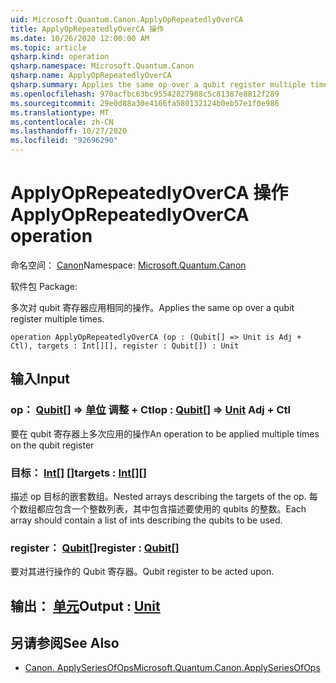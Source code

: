 ```yaml
---
uid: Microsoft.Quantum.Canon.ApplyOpRepeatedlyOverCA
title: ApplyOpRepeatedlyOverCA 操作
ms.date: 10/26/2020 12:00:00 AM
ms.topic: article
qsharp.kind: operation
qsharp.namespace: Microsoft.Quantum.Canon
qsharp.name: ApplyOpRepeatedlyOverCA
qsharp.summary: Applies the same op over a qubit register multiple times.
ms.openlocfilehash: 970acfbc63bc95542827988c5c81387e8812f289
ms.sourcegitcommit: 29e0d88a30e4166fa580132124b0eb57e1f0e986
ms.translationtype: MT
ms.contentlocale: zh-CN
ms.lasthandoff: 10/27/2020
ms.locfileid: "92696290"
---
```

# <a name="applyoprepeatedlyoverca-operation"></a><span data-ttu-id="074b1-102">ApplyOpRepeatedlyOverCA 操作</span><span class="sxs-lookup"><span data-stu-id="074b1-102">ApplyOpRepeatedlyOverCA operation</span></span>

<span data-ttu-id="074b1-103">命名空间： [Canon](xref:Microsoft.Quantum.Canon)</span><span class="sxs-lookup"><span data-stu-id="074b1-103">Namespace: [Microsoft.Quantum.Canon](xref:Microsoft.Quantum.Canon)</span></span>

<span data-ttu-id="074b1-104">软件包 [](https://nuget.org/packages/)</span><span class="sxs-lookup"><span data-stu-id="074b1-104">Package: [](https://nuget.org/packages/)</span></span>


<span data-ttu-id="074b1-105">多次对 qubit 寄存器应用相同的操作。</span><span class="sxs-lookup"><span data-stu-id="074b1-105">Applies the same op over a qubit register multiple times.</span></span>

```qsharp
operation ApplyOpRepeatedlyOverCA (op : (Qubit[] => Unit is Adj + Ctl), targets : Int[][], register : Qubit[]) : Unit
```


## <a name="input"></a><span data-ttu-id="074b1-106">输入</span><span class="sxs-lookup"><span data-stu-id="074b1-106">Input</span></span>

### <a name="op--qubit--unit-adj--ctl"></a><span data-ttu-id="074b1-107">op： [Qubit](xref:microsoft.quantum.lang-ref.qubit)[] => [单位](xref:microsoft.quantum.lang-ref.unit) 调整 + Ctl</span><span class="sxs-lookup"><span data-stu-id="074b1-107">op : [Qubit](xref:microsoft.quantum.lang-ref.qubit)[] => [Unit](xref:microsoft.quantum.lang-ref.unit) Adj + Ctl</span></span>

<span data-ttu-id="074b1-108">要在 qubit 寄存器上多次应用的操作</span><span class="sxs-lookup"><span data-stu-id="074b1-108">An operation to be applied multiple times on the qubit register</span></span>


### <a name="targets--int"></a><span data-ttu-id="074b1-109">目标： [Int](xref:microsoft.quantum.lang-ref.int)[] []</span><span class="sxs-lookup"><span data-stu-id="074b1-109">targets : [Int](xref:microsoft.quantum.lang-ref.int)[][]</span></span>

<span data-ttu-id="074b1-110">描述 op 目标的嵌套数组。</span><span class="sxs-lookup"><span data-stu-id="074b1-110">Nested arrays describing the targets of the op.</span></span> <span data-ttu-id="074b1-111">每个数组都应包含一个整数列表，其中包含描述要使用的 qubits 的整数。</span><span class="sxs-lookup"><span data-stu-id="074b1-111">Each array should contain a list of ints describing the qubits to be used.</span></span>


### <a name="register--qubit"></a><span data-ttu-id="074b1-112">register： [Qubit](xref:microsoft.quantum.lang-ref.qubit)[]</span><span class="sxs-lookup"><span data-stu-id="074b1-112">register : [Qubit](xref:microsoft.quantum.lang-ref.qubit)[]</span></span>

<span data-ttu-id="074b1-113">要对其进行操作的 Qubit 寄存器。</span><span class="sxs-lookup"><span data-stu-id="074b1-113">Qubit register to be acted upon.</span></span>



## <a name="output--unit"></a><span data-ttu-id="074b1-114">输出： [单元](xref:microsoft.quantum.lang-ref.unit)</span><span class="sxs-lookup"><span data-stu-id="074b1-114">Output : [Unit](xref:microsoft.quantum.lang-ref.unit)</span></span>



## <a name="see-also"></a><span data-ttu-id="074b1-115">另请参阅</span><span class="sxs-lookup"><span data-stu-id="074b1-115">See Also</span></span>

- [<span data-ttu-id="074b1-116">Canon. ApplySeriesOfOps</span><span class="sxs-lookup"><span data-stu-id="074b1-116">Microsoft.Quantum.Canon.ApplySeriesOfOps</span></span>](xref:Microsoft.Quantum.Canon.ApplySeriesOfOps)